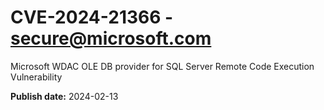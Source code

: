 # CVE-2024-21366 - secure@microsoft.com

Microsoft WDAC OLE DB provider for SQL Server Remote Code Execution Vulnerability

**Publish date:** 2024-02-13
